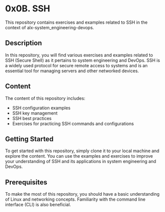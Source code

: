 # 0x0B. SSH

This repository contains exercises and examples related to SSH in the context of alx-system_engineering-devops.

## Description

In this repository, you will find various exercises and examples related to SSH (Secure Shell) as it pertains to system engineering and DevOps. SSH is a widely used protocol for secure remote access to systems and is an essential tool for managing servers and other networked devices.

## Content

The content of this repository includes:

- SSH configuration examples
- SSH key management
- SSH best practices
- Exercises for practicing SSH commands and configurations

## Getting Started

To get started with this repository, simply clone it to your local machine and explore the content. You can use the examples and exercises to improve your understanding of SSH and its applications in system engineering and DevOps.

## Prerequisites

To make the most of this repository, you should have a basic understanding of Linux and networking concepts. Familiarity with the command line interface (CLI) is also beneficial.
